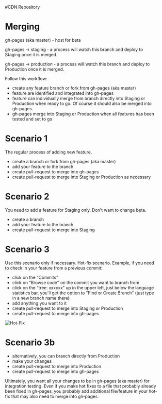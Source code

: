 #CDN Repository

Merging
=======
gh-pages (aka master) - host for beta

gh-pages -> staging - a process will watch this branch and deploy to Staging once it is merged.

gh-pages -> production - a process will watch this branch and deploy to Production once it is merged.

Follow this workflow:

- create any feature branch or fork from gh-pages (aka master)
- feature are identified and integrated into gh-pages
- feature can individually merge from branch directly into Staging or Production when ready to go.  Of course it should also be merged into gh-pages.
- gh-pages merge into Staging or Production when all features has been tested and set to go


Scenario 1
===========
The regular process of adding new feature.
- create a branch or fork from gh-pages (aka master)
- add your feature to the branch
- create pull-request to merge into gh-pages
- create pull-request to merge into Staging or Production as necessary

Scenario 2
===========
You need to add a feature for Staging only.  Don't want to change beta.
- create a branch
- add your feature to the branch
- create pull-request to merge into Staging

Scenario 3
===========
Use this scenario only if necessary.  Hot-fix scenario.
Example, if you need to check in your feature from a previous commit:

- click on the "Commits"
- click on "Browse code" on the commit you want to branch from
- click on the "tree: xxxxxx" up in the upper left, just below the language statistics bar, you'll get the option to "Find or Create Branch" (just type in a new branch name there) 
- add anything you want to it
- create pull-request to merge into Staging or Production
- create pull-request to merge into gh-pages

![Hot-Fix](http://i.stack.imgur.com/JMRGs.png)

Scenario 3b
===========

- alternatively, you can branch directly from Production
- make your changes
- create pull-request to merge into Production
- create pull-request to merge into gh-pages


Ultimately, you want all your changes to be in gh-pages (aka master) for integration testing.  Even if you make hot fixes to a file that probably already been fixed in gh-pages, you probably add additional file/feature in your hot-fix that may also need to merge into gh-pages.
